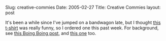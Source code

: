 Slug: creative-commies
Date: 2005-02-27
Title: Creative Commies
layout: post

It&#39;s been a while since I&#39;ve jumped on a bandwagon late, but I thought <a href="http://www.giantrobotprinting.com/commies/">this t-shirt</a> was really funny, so I ordered one this past week. For background, see <a href="http://www.boingboing.net/2005/01/05/bill_gates_free_cult.html">this Boing Boing post</a>, and <a href="http://www.boingboing.net/2005/01/06/more_gates_creative_.html">this one</a> too.

<div style="text-align: center"><img alt="" class="at-xid-6a010534988cd3970b0120a5b36877970c" src="http://steveivy.typepad.com/.a/6a010534988cd3970b0120a5b36877970c-pi" /></div>
